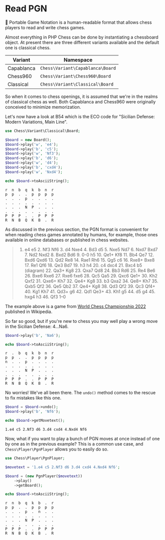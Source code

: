 # Read PGN

📌 Portable Game Notation is a human-readable format that allows chess players to read and write chess games.

Almost everything in PHP Chess can be done by instantiating a chessboard object. At present there are three different variants available and the default one is classical chess.

| Variant | Namespace |
| ------- | ---------- |
| Capablanca | `Chess\Variant\Capablanca\Board` |
| Chess960 | `Chess\Variant\Chess960\Board` |
| Classical | `Chess\Variant\Classical\Board` |

So when it comes to chess openings, it is assumed that we're in the realms of classical chess as well. Both Capablanca and Chess960 were originally conceived to minimize memorization.

Let's now have a look at B54 which is the ECO code for "Sicilian Defense: Modern Variations, Main Line".

```php
use Chess\Variant\Classical\Board;

$board = new Board();
$board->play('w', 'e4');
$board->play('b', 'c5');
$board->play('w', 'Nf3');
$board->play('b', 'd6');
$board->play('w', 'd4');
$board->play('b', 'cxd4');
$board->play('w', 'Nxd4');

echo $board->toAsciiString();
```

```
r  n  b  q  k  b  n  r
p  p  .  .  p  p  p  p
.  .  .  p  .  .  .  .
.  .  .  .  .  .  .  .
.  .  .  N  P  .  .  .
.  .  .  .  .  .  .  .
P  P  P  .  .  P  P  P
R  N  B  Q  K  B  .  R
```

As discussed in the previous section, the PGN format is convenient for when reading chess games annotated by humans, for example, those ones available in online databases or published in chess websites.

> 1. e4 e5 2. Nf3 Nf6 3. d4 Nxe4 4. Bd3 d5 5. Nxe5 Nd7 6. Nxd7 Bxd7 7. Nd2 Nxd2 8. Bxd2 Bd6 9. 0-0 h5 10. Qe1+ Kf8 11. Bb4 Qe7 12. Bxd6 Qxd6 13. Qd2 Re8 14. Rae1 Rh6 15. Qg5 c6 16. Rxe8+ Bxe8 17. Re1 Qf6 18. Qe3 Bd7 19. h3 h4 20. c4 dxc4 21. Bxc4 b5 (diagram) 22. Qa3+ Kg8 23. Qxa7 Qd8 24. Bb3 Rd6 25. Re4 Be6 26. Bxe6 Rxe6 27. Rxe6 fxe6 28. Qc5 Qa5 29. Qxc6 Qe1+ 30. Kh2 Qxf2 31. Qxe6+ Kh7 32. Qe4+ Kg8 33. b3 Qxa2 34. Qe8+ Kh7 35. Qxb5 Qf2 36. Qe5 Qb2 37. Qe4+ Kg8 38. Qd3 Qf2 39. Qc3 Qf4+ 40. Kg1 Kh7 41. Qd3+ g6 42. Qd1 Qe3+ 43. Kh1 g5 44. d5 g4 45. hxg4 h3 46. Qf3 1–0

The example above is a game from [World Chess Championship 2022](https://en.wikipedia.org/wiki/World_Chess_Championship_2021) published in Wikipedia.

So far so good, but if you're new to chess you may well play a wrong move in the Sicilian Defense: 4...Na6.

```php
$board->play('b', 'Na6');

echo $board->toAsciiString();
```

```
r  .  b  q  k  b  n  r
p  p  .  .  p  p  p  p
n  .  .  p  .  .  .  .
.  .  .  .  .  .  .  .
.  .  .  N  P  .  .  .
.  .  .  .  .  .  .  .
P  P  P  .  .  P  P  P
R  N  B  Q  K  B  .  R
```

No worries! We've all been there. The `undo()` method comes to the rescue to fix mistakes like this one.

```php
$board = $board->undo();
$board->play('b', 'Nf6');

echo $board->getMovetext();
```

```
1.e4 c5 2.Nf3 d6 3.d4 cxd4 4.Nxd4 Nf6
```

Now, what if you want to play a bunch of PGN moves at once instead of one by one as in the previous example? This is a common use case, and `Chess\Player\PgnPlayer` allows you to easily do so.

```php
use Chess\Player\PgnPlayer;

$movetext = '1.e4 c5 2.Nf3 d6 3.d4 cxd4 4.Nxd4 Nf6';

$board = (new PgnPlayer($movetext))
    ->play()
    ->getBoard();

echo $board->toAsciiString();
```

```
r  n  b  q  k  b  .  r
p  p  .  .  p  p  p  p
.  .  .  p  .  n  .  .
.  .  .  .  .  .  .  .
.  .  .  N  P  .  .  .
.  .  .  .  .  .  .  .
P  P  P  .  .  P  P  P
R  N  B  Q  K  B  .  R
```

